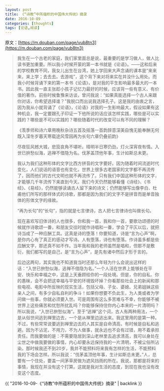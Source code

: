 ```yaml
---
layout: post
title: 《“诗教”中所蕴积的中国伟大传统》摘录
date: 2016-10-09
categories: [thoughts]
tags: [论语,阅读]
---
```


原文：[https://m.douban.com/page/vub8tn3](https://m.douban.com/page/vub8tn3) 

> 我生在一个古老的家庭，我们家里面总是说，最重要的是学习做人，做人比读书更加重要。所以我小时候开蒙的第一本书就是《论语》。——这和后来的学校教育不同，我女儿出生在台湾，她上学回来大声念诵的课本是“来来来，来上学；去去去。去游戏”，这个背下来对将来实在并没什么用处。而我小时候背诵下来的第一本书《论语》，是对我的平生影响最多最大的一本书。因此我一直主张趁小孩子记忆力最好的时候，应该背一些有意义、有价值的著作。前些时候鲁豫来访谈，曾问我说：“如果真能选择一个古人来跟你对话，你希望选择谁？”我脱口而出说我选择孔子。这是我的由衷之言，因为我从小就背诵了《论语》，《论语》对我的一生影响最大，假设如果有这种机会，我一定要跟孔子印证一下他所说的话应该怎样实践，哪些是可以实践的？哪些是不可以实践的？哪些随着时代的改变可以有不同的理解？
>
> 《羡季师和诗六章用晚秋杂诗五首及摇落一首韵辞意深美自愧无能奉酬无何既入深冬岁暮天寒载途风雪因再为长句六章仍叠前韵》
>
> 尽夜狂风撼大城，悲笳哀角不堪听。晴明半日寒仍劲，灯火深宵夜有情。入世已拚愁似海，逃禅不借隐为名。伐茅盖顶他年事，生计如斯总未更。
>
> 我认为我们这种形体的文字比西方拼音的文字要好。因为随着时间流逝时代变化，人们说话的语音也有变化，世界上很多古老国家的文字都不再流传了，因而他们的古代文明也就不再流传了。只有我们中国这种形体的文字，才能够几千年流传下来直到今天。我们今天仍然能够看懂《诗经》、《书经》、《易经》，仍然能够读诵古人留下来的诗文；仍然能够写出像李白、杜甫他们所写的那样体式的诗歌，那都是因为我们的文字不是拼音而是单音独体的形体文字的缘故。
>
> “再为长句”的“长句”，指的就是七言律诗，古人把七言律诗也叫做长句。
>
> 现在喜欢写旧体诗的人也很多，你和我一首，我和你一首，要歌功颂德的时候就作诗歌颂一番，和朋友交往时就作诗唱和一番，学会了平仄以后，就把诗当成了一种应酬工具。这真是诗的堕落！你要知道，诗是“言为心声”啊，是你内心有了真正的感动才写诗。人有堕落，诗也有堕落。作诗虽多都是些应酬文字，那还真不如不作。当年我和我的老师虽然是唱和，但那不是敷衍，我们都写的是自己，是“言为心声”，是先有诸中然后才形于言的。 
>
> 后边这两句，其实我也不知道我当时还那么年轻为什么会说出这样的话：“入世已拚愁似海，逃禅不借隐为名。”一个人活在世界上能够处在平安、快乐和幸福之中，这是上天垂顾给你的一段处境。但是，你的自私、你的愚昧，会不会把这幸福与平安的环境毁坏掉？你看那些社会上的新闻和那些电视、电影中所反映的现实生活，包括父母、子女、婆媳、兄弟姐妹这些亲人之间，有多少自私自利的争斗！如果你想要不负此生，为人类或者为学问做一些事，你就必须要入世。可是周围有这么多苦难与不幸，你能够不被世界上这些痛苦和忧愁所扰乱吗？你能够保持住你内心本来的一片清明吗？所以我说，“入世已拚愁似海”。至于“逃禅”这个词，古人有两种用法，一个是从俗世间逃到禅里边去，一个是从禅里边逃出来。我这里用的是第一种。不过，有些常常说要逃到禅里边去的人其实是自命清高，有时候是自私和逃避。因为不沾泥，不用力，不为人做事，就永远也不会有过错，用不着承担责任。而我要做的是：不需要隐居到深山老林里去追求清高，我可以身处在尘世之中做我要做的事情，内心却要永远保持我的一片清明，不被尘俗所沾染。那时候我还不到20岁，我并不能预料将来我有怎样的生活，不能预料我的下场会怎样。所以我说：“伐茅盖顶他年事，生计如斯总未更。”人，总要有一个住处，要盖一间茅草房做为遮风挡雨的所在。我说，那都是将来的事情，我现在并没有这个打算。这就是我对生活的态度，到现在我也没有改变这个态度。

{{ "2016-10-09-《“诗教”中所蕴积的中国伟大传统》摘录" | backlink }}
